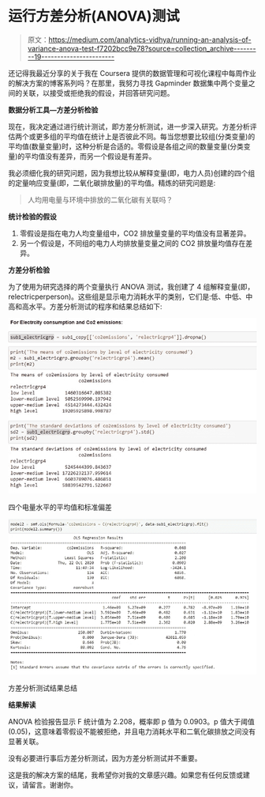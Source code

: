 # 运行方差分析(ANOVA)测试

> 原文：<https://medium.com/analytics-vidhya/running-an-analysis-of-variance-anova-test-f7202bcc9e78?source=collection_archive---------19----------------------->

还记得我最近分享的关于我在 Coursera 提供的数据管理和可视化课程中每周作业的解决方案的博客系列吗？在那里，我努力寻找 Gapminder 数据集中两个变量之间的关联，以接受或拒绝我的假设，并回答研究问题。

**数据分析工具—方差分析检验**

现在，我决定通过进行统计测试，即方差分析测试，进一步深入研究。方差分析评估两个或更多组的平均值在统计上是否彼此不同。每当您想要比较组(分类变量)的平均值(数量变量)时，这种分析是合适的。零假设是各组之间的数量变量(分类变量)的平均值没有差异，而另一个假设是有差异。

我必须细化我的研究问题，因为我想比较从解释变量(即，电力人员)创建的四个组的定量响应变量(即，二氧化碳排放量)的平均值。精炼的研究问题是:

> 人均用电量与环境中排放的二氧化碳有关联吗？

**统计检验的假设**

1.  零假设是指在电力人均变量组中，CO2 排放量变量的平均值没有显著差异。
2.  另一个假设是，不同组的电力人均排放量变量之间的 CO2 排放量均值存在差异。

**方差分析检验**

为了使用为研究选择的两个变量执行 ANOVA 测试，我创建了 4 组解释变量(即，relectricperperson)。这些组是显示电力消耗水平的类别，它们是:低、中低、中高和高水平。方差分析测试的程序和结果总结如下:

![](img/2bf812f3cf3b6e8a9e10b32abd612f6f.png)

四个电量水平的平均值和标准偏差

![](img/33097e82c71eab9a62dfc57689fcd9a5.png)

方差分析测试结果总结

**结果解读**

ANOVA 检验报告显示 F 统计值为 2.208，概率即 p 值为 0.0903。p 值大于阈值(0.05)，这意味着零假设不能被拒绝，并且电力消耗水平和二氧化碳排放之间没有显著关联。

没有必要进行事后方差分析测试，因为方差分析测试并不重要。

这是我的解决方案的结尾，我希望你对我的文章感兴趣。如果您有任何反馈或建议，请留言。谢谢你。